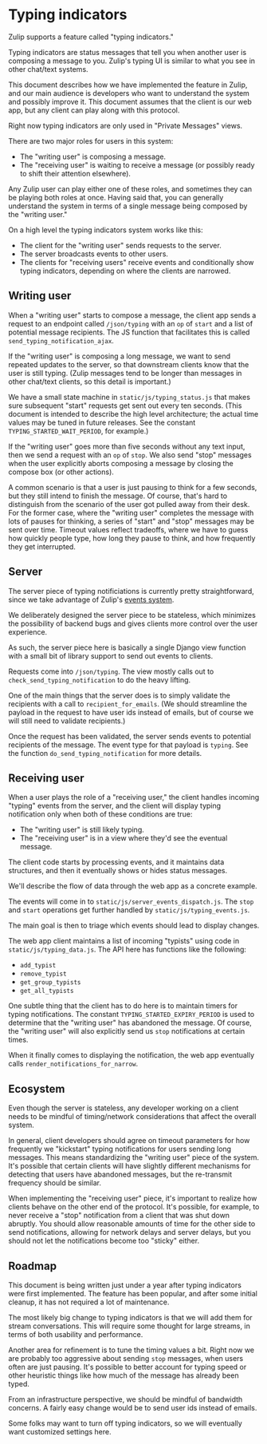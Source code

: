 # Typing indicators

Zulip supports a feature called "typing indicators."

Typing indicators are status messages that tell you when
another user is composing a message to you.  Zulip's typing UI
is similar to what you see in other chat/text systems.

This document describes how we have implemented the feature in Zulip,
and our main audience is developers who want to understand the
system and possibly improve it.  This document assumes that the
client is our web app, but any client can play along with this
protocol.

Right now typing indicators are only used in "Private Messages"
views.

There are two major roles for users in this system:

* The "writing user" is composing a message.
* The "receiving user" is waiting to receive a message (or possibly
  ready to shift their attention elsewhere).

Any Zulip user can play either one of these roles, and sometimes
they can be playing both roles at once.  Having said that, you
can generally understand the system in terms of a single message
being composed by the "writing user."

On a high level the typing indicators system works like this:

* The client for the "writing user" sends requests to the server.
* The server broadcasts events to other users.
* The clients for "receiving users" receive events and conditionally
  show typing indicators, depending on where the clients are narrowed.

## Writing user

When a "writing user" starts to compose a message, the client app
sends a request to an endpoint called `/json/typing` with an `op`
of `start` and a list of potential message recipients. The JS
function that facilitates this is called `send_typing_notification_ajax`.

If the "writing user" is composing a long message, we want to send
repeated updates to the server, so that downstream clients know that the
user is still typing.  (Zulip messages tend to be longer than
messages in other chat/text clients, so this detail is important.)

We have a small state machine in `static/js/typing_status.js` that
makes sure subsequent "start" requests get sent out every ten
seconds.  (This document is intended to describe the high level
architecture; the actual time values may be tuned in future releases.
See the constant `TYPING_STARTED_WAIT_PERIOD`, for example.)

If the "writing user" goes more than five seconds without any text
input, then we send a request with an `op` of `stop`.  We also send
"stop" messages when the user explicitly aborts composing a message
by closing the compose box (or other actions).

A common scenario is that a user is just pausing to think for a few
seconds, but they still intend to finish the message.  Of course,
that's hard to distinguish from the scenario of the user got pulled
away from their desk.  For the former case, where the "writing user"
completes the message with lots of pauses for thinking, a series of
"start" and "stop" messages may be sent over time.  Timeout values
reflect tradeoffs, where we have to guess how quickly people type,
how long they pause to think, and how frequently they get interrupted.

## Server

The server piece of typing notificiations is currently pretty
straightforward, since we take advantage of Zulip's
[events system](events-system.html).

We deliberately designed the server piece to be stateless,
which minimizes the possibility of backend bugs and gives clients
more control over the user experience.

As such, the server piece here is basically a single Django view
function with a small bit of library support to send out events
to clients.

Requests come into `/json/typing`.  The view mostly calls out
to `check_send_typing_notification` to do the heavy lifting.

One of the main things that the server does is to simply validate
the recipients with a call to `recipient_for_emails`.  (We should
streamline the payload in the request to have user ids instead of
emails, but of course we will still need to validate recipients.)

Once the request has been validated, the server sends events to
potential recipients of the message.  The event type for that
payload is `typing`.  See the function `do_send_typing_notification`
for more details.

## Receiving user

When a user plays the role of a "receiving user," the client handles
incoming "typing" events from the server, and the client will
display typing notification only when both of these conditions are
true:

* The "writing user" is still likely typing.
* The "receiving user" is in a view where they'd see the eventual
  message.

The client code starts by processing events, and it maintains data
structures, and then it eventually shows or hides status messages.

We'll describe the flow of data through the web app
as a concrete example.

The events will come in to `static/js/server_events_dispatch.js`.
The `stop` and `start` operations get further handled by
`static/js/typing_events.js`.

The main goal is then to triage which events should lead to
display changes.

The web app client maintains a list of incoming "typists" using
code in `static/js/typing_data.js`.  The API here has functions
like the following:

* `add_typist`
* `remove_typist`
* `get_group_typists`
* `get_all_typists`

One subtle thing that the client has to do here is to maintain
timers for typing notifications.  The constant
`TYPING_STARTED_EXPIRY_PERIOD` is used to determine that the
"writing user" has abandoned the message.  Of course, the
"writing user" will also explicitly send us `stop` notifications
at certain times.

When it finally comes to displaying the notification, the web
app eventually calls `render_notifications_for_narrow`.

## Ecosystem

Even though the server is stateless, any developer working on
a client needs to be mindful of timing/network considerations
that affect the overall system.

In general, client developers should agree on timeout parameters
for how frequently we "kickstart" typing notifications for users
sending long messages.  This means standardizing the "writing
user" piece of the system.  It's possible that certain clients
will have slightly different mechanisms for detecting that users
have abandoned messages, but the re-transmit frequency should be
similar.

When implementing the "receiving user" piece, it's important to
realize how clients behave on the other end of the protocol. It's
possible, for example, to never receive a "stop" notification
from a client that was shut down abruptly.  You should allow
reasonable amounts of time for the other side to send notifications,
allowing for network delays and server delays, but you should
not let the notifications become too "sticky" either.

## Roadmap

This document is being written just under a year after typing
indicators were first implemented.  The feature has been popular,
and after some initial cleanup, it has not required a lot of
maintenance.

The most likely big change to typing indicators is that we will
add them for stream conversations.  This will require some thought
for large streams, in terms of both usability and performance.

Another area for refinement is to tune the timing values a bit.
Right now we are probably too aggressive about sending `stop`
messages, when users often are just pausing.  It's possible
to better account for typing speed or other heuristic things
like how much of the message has already been typed.

From an infrastructure perspective, we should be mindful of
bandwidth concerns.  A fairly easy change would be to send
user ids instead of emails.

Some folks may want to turn off typing indicators, so we will
eventually want customized settings here.
